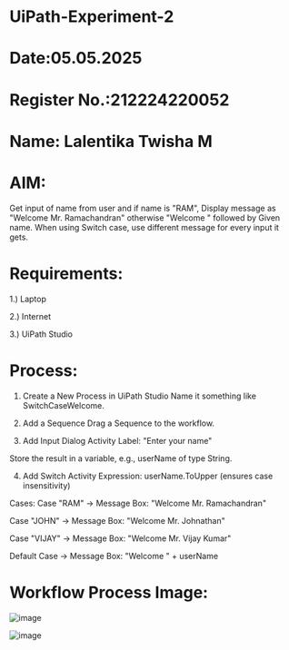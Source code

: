 # UiPath-Experiment-2
# Date:05.05.2025
# Register No.:212224220052
# Name: Lalentika Twisha M
# AIM:
Get input of name from user and if name is "RAM", Display message as "Welcome Mr. Ramachandran" otherwise "Welcome " followed by Given name.  When using Switch case, use different message for every input it gets.  
# Requirements:
1.) Laptop

2.) Internet

3.) UiPath Studio
# Process:
1. Create a New Process in UiPath Studio
Name it something like SwitchCaseWelcome.

2. Add a Sequence
Drag a Sequence to the workflow.

3. Add Input Dialog Activity
Label: "Enter your name"

Store the result in a variable, e.g., userName of type String.

4. Add Switch Activity
Expression: userName.ToUpper (ensures case insensitivity)

Cases:
Case "RAM"
→ Message Box: "Welcome Mr. Ramachandran"

Case "JOHN"
→ Message Box: "Welcome Mr. Johnathan"

Case "VIJAY"
→ Message Box: "Welcome Mr. Vijay Kumar"

Default Case
→ Message Box: "Welcome " + userName


# Workflow Process Image:

![image](https://github.com/user-attachments/assets/7cd1e8a0-2403-40c0-96d4-f3ccbf615e66)


![image](https://github.com/user-attachments/assets/e52bf699-c99f-435d-a7ee-2efffe0caf82)

